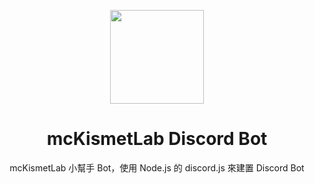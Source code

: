 <p align="center"><img src="https://i.imgur.com/BBSj701.png" width="150px" height="150px"></p>
<h1 align="center">mcKismetLab Discord Bot</h1>
<p align="center">mcKismetLab 小幫手 Bot，使用 Node.js 的 discord.js 來建置 Discord Bot</p>
